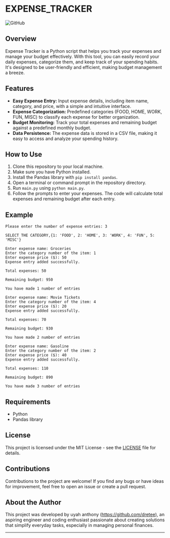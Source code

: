 # EXPENSE_TRACKER


![GitHub](https://img.shields.io/github/license/your-username/expense-tracker)

## Overview

Expense Tracker is a Python script that helps you track your expenses and manage your budget effectively. With this tool, you can easily record your daily expenses, categorize them, and keep track of your spending habits. It's designed to be user-friendly and efficient, making budget management a breeze.

## Features

- **Easy Expense Entry:** Input expense details, including item name, category, and price, with a simple and intuitive interface.
- **Expense Categorization:** Predefined categories (FOOD, HOME, WORK, FUN, MISC) to classify each expense for better organization.
- **Budget Monitoring:** Track your total expenses and remaining budget against a predefined monthly budget.
- **Data Persistence:** The expense data is stored in a CSV file, making it easy to access and analyze your spending history.

## How to Use

1. Clone this repository to your local machine.
2. Make sure you have Python installed.
3. Install the Pandas library with `pip install pandas`.
4. Open a terminal or command prompt in the repository directory.
5. Run `main.py` using `python main.py`.
6. Follow the prompts to enter your expenses. The code will calculate total expenses and remaining budget after each entry.

## Example

```
Please enter the number of expense entries: 3

SELECT THE CATEGORY,{1: 'FOOD', 2: 'HOME', 3: 'WORK', 4: 'FUN', 5: 'MISC'}

Enter expense name: Groceries
Enter the category number of the item: 1
Enter expense price ($): 50
Expense entry added successfully.

Total expenses: 50

Remaining budget: 950

You have made 1 number of entries

Enter expense name: Movie Tickets
Enter the category number of the item: 4
Enter expense price ($): 20
Expense entry added successfully.

Total expenses: 70

Remaining budget: 930

You have made 2 number of entries

Enter expense name: Gasoline
Enter the category number of the item: 2
Enter expense price ($): 40
Expense entry added successfully.

Total expenses: 110

Remaining budget: 890

You have made 3 number of entries

```

## Requirements

- Python
- Pandas library

## License

This project is licensed under the MIT License - see the [LICENSE](LICENSE) file for details.

## Contributions

Contributions to the project are welcome! If you find any bugs or have ideas for improvement, feel free to open an issue or create a pull request.

## About the Author

This project was developed by uyah anthony (https://github.com/dretee), an aspiring engineer and coding enthusiast passionate about creating solutions that simplify everyday tasks, especially in managing personal finances.

---
